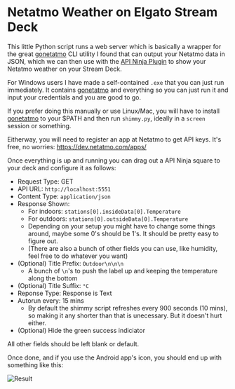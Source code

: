 # Netatmo Weather on Elgato Stream Deck

This little Python script runs a web server which is basically a wrapper for the great [gonetatmo](https://github.com/tanaikech/gonetatmo) CLI utility I found that can output your Netatmo data in JSON, which we can then use with the [API Ninja Plugin](https://barraider.com/) to show your Netatmo weather on your Stream Deck.

For Windows users I have made a self-contained `.exe` that you can just run immediately. It contains [gonetatmo](https://github.com/tanaikech/gonetatmo) and everything so you can just run it and input your credentials and you are good to go.

If you prefer doing this manually or use Linux/Mac, you will have to install [gonetatmo](https://github.com/tanaikech/gonetatmo) to your $PATH and then run `shimmy.py`, ideally in a `screen` session or something.

Eitherway, you will need to register an app at Netatmo to get API keys. It's free, no worries: https://dev.netatmo.com/apps/

Once everything is up and running you can drag out a API Ninja square to your deck and configure it as follows:

- Request Type: GET
- API URL: `http://localhost:5551`
- Content Type: `application/json`
- Response Shown: 
	- For indoors: `stations[0].insideData[0].Temperature` 
	- For outdoors: `stations[0].outsideData[0].Temperature`
	- Depending on your setup you might have to change some things around, maybe some 0's should be 1's. It should be pretty easy to figure out.
	- (There are also a bunch of other fields you can use, like humidity, feel free to do whatever you want)
- (Optional) Title Prefix: `Outdoor\n\n\n`
	- A bunch of `\n`'s to push the label up and keeping the temperature along the bottom
- (Optional) Title Suffix: `°C`
- Reponse Type: Response is Text
- Autorun every: 15 mins
	- By default the shimmy script refreshes every 900 seconds (10 mins), so making it any shorter than that is unecessary. But it doesn't hurt either.
- (Optional) Hide the green success indiciator

All other fields should be left blank or default.

Once done, and if you use the Android app's icon, you should end up with something like this:

![Result](https://lambdan.se/img/RustyHomelyLorikeet.png)
